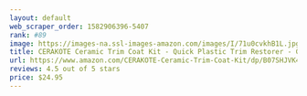 ```yaml
---
layout: default 
﻿web_scraper_order: 1582906396-5407
rank: #89
image: https://images-na.ssl-images-amazon.com/images/I/71u0cvkhB1L.jpg
title: CERAKOTE Ceramic Trim Coat Kit - Quick Plastic Trim Restorer - Guaranteed Restoration to Last…
url: https://www.amazon.com/CERAKOTE-Ceramic-Trim-Coat-Kit/dp/B07SHJVK4G/ref=zg_mw_automotive_89?_encoding=UTF8&psc=1&refRID=71P7PJZXCW0B4SNTTKSK
reviews: 4.5 out of 5 stars
price: $24.95 
---
```

